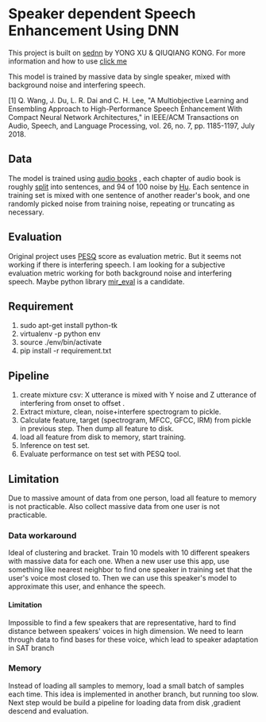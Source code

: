 # Speaker dependent Speech Enhancement Using DNN
This project is built on [sednn](https://github.com/yongxuUSTC/sednn/issues) by YONG XU & QIUQIANG KONG. For more information and how to use [click me](README_old.md)

This model is trained by massive data by single speaker, mixed with background noise and interfering speech.

[1] Q. Wang, J. Du, L. R. Dai and C. H. Lee, "A Multiobjective Learning and Ensembling Approach to High-Performance Speech Enhancement With Compact Neural Network Architectures," in IEEE/ACM Transactions on Audio, Speech, and Language Processing, vol. 26, no. 7, pp. 1185-1197, July 2018.

## Data
The model is trained using [audio books](https://librivox.org) , each chapter of audio book is roughly [split](http://librosa.github.io/librosa/generated/librosa.effects.split.html#librosa.effects.split) into sentences, and 94 of 100 noise by [Hu](http://web.cse.ohio-state.edu/pnl/corpus/HuNonspeech/HuCorpus.html). Each sentence in training set is mixed with one sentence of another reader's book, and one randomly picked noise from training noise, repeating or truncating as necessary.

## Evaluation
Original project uses [PESQ](https://www.itu.int/rec/T-REC-P.862-200102-I/en) score as evaluation metric. But it seems not working if there is interfering speech. I am looking for a subjective evaluation metric working for both background noise and interfering speech. Maybe python library [mir_eval]((https://www.itu.int/rec/T-REC-P.862-200102-I/en)) is a candidate.

## Requirement
1. sudo apt-get install python-tk
1. virtualenv -p python env
1. source ./env/bin/activate
1. pip install -r requirement.txt

## Pipeline
1. create mixture csv: X utterance is mixed with Y noise and Z utterance of interfering from onset to offset .
2. Extract mixture, clean, noise+interfere spectrogram to pickle.
3. Calculate feature, target (spectrogram, MFCC, GFCC, IRM) from pickle in previous step. Then dump all feature to disk.
4. load all feature from disk to memory, start training.
5. Inference on test set.
6. Evaluate performance on test set with PESQ tool.

## Limitation
Due to massive amount of data from one person, load all feature to memory is not practicable. Also collect massive data from one user is not practicable.
### Data workaround
Ideal of clustering and bracket.
Train 10 models with 10 different speakers with massive data for each one. When a new user use this app, use something like nearest neighbor to find one speaker in training set that the user's voice most closed to. Then we can use this speaker's model to approximate this user, and enhance the speech.
#### Limitation
Impossible to find a few speakers that are representative, hard to find distance between speakers' voices in high dimension. We need to learn through data to find bases for these voice, which lead to speaker adaptation in SAT branch
### Memory
Instead of loading all samples to memory, load a small batch of samples each time. This idea is implemented in another branch, but running too slow. Next step would be build a pipeline for loading data from disk ,gradient descend and evaluation. 
